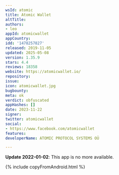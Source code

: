 ```yaml
---
wsId: atomic
title: Atomic Wallet
altTitle: 
authors:
- leo
appId: atomicwallet
appCountry: 
idd: '1478257827'
released: 2019-11-05
updated: 2025-05-08
version: 1.35.9
stars: 4.4
reviews: 18358
website: https://atomicwallet.io/
repository: 
issue: 
icon: atomicwallet.jpg
bugbounty: 
meta: ok
verdict: obfuscated
appHashes: []
date: 2023-11-22
signer: 
twitter: atomicwallet
social:
- https://www.facebook.com/atomicwallet
features: 
developerName: ATOMIC PROTOCOL SYSTEMS OÜ

---
```


**Update 2022-01-02**: This app is no more available.

{% include copyFromAndroid.html %}
